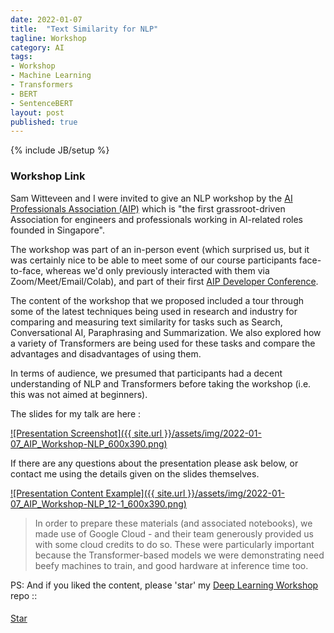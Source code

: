 ```yaml
---
date: 2022-01-07
title:  "Text Similarity for NLP"
tagline: Workshop
category: AI
tags:
- Workshop
- Machine Learning
- Transformers
- BERT
- SentenceBERT
layout: post
published: true
---
```

{% include JB/setup %}


### Workshop Link

Sam Witteveen and I were invited to give an NLP workshop 
by the [AI Professionals Association (AIP)](https://www.aip.org.sg/) 
which is "the first grassroot-driven Association for engineers and professionals 
working in AI-related roles founded in Singapore".

The workshop was part of an in-person event 
(which surprised us, but it was certainly nice to be able 
to meet some of our course participants face-to-face, whereas we'd only 
previously interacted with them via Zoom/Meet/Email/Colab), and part
of their first [AIP Developer Conference](https://www.aip.org.sg/event/aip-dev-conf-2022/).

The content of the workshop that we proposed 
included a tour through some of the latest techniques 
being used in research and industry for comparing and measuring 
text similarity for tasks such as 
Search, Conversational AI, Paraphrasing and Summarization. We 
also explored how a variety of Transformers are being used for these tasks 
and compare the advantages and disadvantages of using them.

In terms of audience, we presumed that participants had a decent understanding 
of NLP and Transformers before taking the workshop (i.e. this was not aimed at beginners).


The slides for my talk are here :

<a href="https://redcatlabs.com/2022-01-07_AIP_Workshop-NLP/#/intro" target="_blank">
![Presentation Screenshot]({{ site.url }}/assets/img/2022-01-07_AIP_Workshop-NLP_600x390.png)
</a>

If there are any questions about the presentation please ask below, 
or contact me using the details given on the slides themselves.

<a href="https://redcatlabs.com/2022-01-07_AIP_Workshop-NLP/#/12/1" target="_blank">
![Presentation Content Example]({{ site.url }}/assets/img/2022-01-07_AIP_Workshop-NLP_12-1_600x390.png)
</a>


>  In order to prepare these materials (and associated notebooks), we made use of 
>  Google Cloud - and their team generously provided us with some cloud credits to do so.  These
>  were particularly important because the Transformer-based models we were demonstrating
>  need beefy machines to train, and good hardware at inference time too.



PS:  And if you liked the content, please 'star' my <a href="https://github.com/mdda/deep-learning-workshop" target="_blank">Deep Learning Workshop</a> repo ::
<!-- From :: https://buttons.github.io/ -->
<!-- Place this tag where you want the button to render. -->
<span style="position:relative;top:5px;">
<a aria-label="Star mdda/deep-learning-workshop on GitHub" data-count-aria-label="# stargazers on GitHub" data-count-api="/repos/mdda/deep-learning-workshop#stargazers_count" data-count-href="/mdda/deep-learning-workshop/stargazers" data-icon="octicon-star" href="https://github.com/mdda/deep-learning-workshop" class="github-button">Star</a>
<!-- Place this tag right after the last button or just before your close body tag. -->
<script async defer id="github-bjs" src="https://buttons.github.io/buttons.js"></script>
</span>


